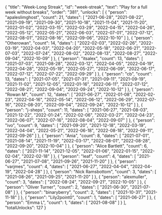 {
  "title": "Week-Long Streak",
  "id": "week-streak",
  "text": "Play for a full week without breaks",
  "order": "381",
  "unlocks": [
    {
      "person": "apaleslimghost",
      "count": 21,
      "dates": [
        "2021-06-28",
        "2021-08-22",
        "2021-09-19",
        "2021-09-30",
        "2021-10-18",
        "2021-11-04",
        "2021-11-20",
        "2022-01-02",
        "2022-03-15",
        "2022-03-29",
        "2022-04-15",
        "2022-04-26",
        "2022-05-12",
        "2022-05-21",
        "2022-06-03",
        "2022-07-01",
        "2022-07-12",
        "2022-08-01",
        "2022-08-16",
        "2022-09-06",
        "2022-10-10"
      ]
    },
    {
      "person": "Otherowan",
      "count": 14,
      "dates": [
        "2022-02-03",
        "2022-02-26",
        "2022-03-19",
        "2022-04-03",
        "2022-04-20",
        "2022-05-18",
        "2022-06-21",
        "2022-07-03",
        "2022-07-24",
        "2022-08-02",
        "2022-08-13",
        "2022-08-27",
        "2022-09-04",
        "2022-10-09"
      ]
    },
    {
      "person": "itsalex",
      "count": 13,
      "dates": [
        "2021-07-03",
        "2021-08-28",
        "2022-03-12",
        "2022-04-05",
        "2022-04-19",
        "2022-04-28",
        "2022-05-19",
        "2022-05-27",
        "2022-06-09",
        "2022-06-17",
        "2022-07-12",
        "2022-07-22",
        "2022-09-29"
      ]
    },
    {
      "person": "cb",
      "count": 13,
      "dates": [
        "2021-07-05",
        "2021-07-31",
        "2021-09-11",
        "2021-09-19",
        "2021-11-02",
        "2021-12-05",
        "2022-01-16",
        "2022-06-11",
        "2022-07-12",
        "2022-08-21",
        "2022-09-04",
        "2022-09-24",
        "2022-10-12"
      ]
    },
    {
      "person": "Rowan M",
      "count": 12,
      "dates": [
        "2021-06-27",
        "2022-01-08",
        "2022-02-23",
        "2022-04-16",
        "2022-05-14",
        "2022-06-12",
        "2022-06-29",
        "2022-07-16",
        "2022-08-20",
        "2022-09-04",
        "2022-09-24",
        "2022-10-12"
      ]
    },
    {
      "person": "j-sheps",
      "count": 11,
      "dates": [
        "2021-06-27",
        "2021-08-03",
        "2021-12-22",
        "2022-01-24",
        "2022-02-06",
        "2022-03-27",
        "2022-04-23",
        "2022-06-07",
        "2022-07-16",
        "2022-08-04",
        "2022-09-07"
      ]
    },
    {
      "person": "ivo",
      "count": 9,
      "dates": [
        "2021-09-20",
        "2021-12-18",
        "2022-03-19",
        "2022-04-04",
        "2022-05-21",
        "2022-06-18",
        "2022-08-18",
        "2022-09-11",
        "2022-09-26"
      ]
    },
    {
      "person": "Ania",
      "count": 8,
      "dates": [
        "2021-07-01",
        "2021-08-14",
        "2021-11-19",
        "2022-03-17",
        "2022-08-01",
        "2022-08-28",
        "2022-09-20",
        "2022-10-04"
      ]
    },
    {
      "person": "Alice Bartlett",
      "count": 6,
      "dates": [
        "2021-11-14",
        "2021-12-05",
        "2022-01-06",
        "2022-01-15",
        "2022-02-04",
        "2022-02-18"
      ]
    },
    {
      "person": "leaf",
      "count": 4,
      "dates": [
        "2021-06-27",
        "2021-07-08",
        "2021-09-26",
        "2021-11-20"
      ]
    },
    {
      "person": "varjmes",
      "count": 4,
      "dates": [
        "2021-06-27",
        "2022-04-04",
        "2022-04-19",
        "2022-04-28"
      ]
    },
    {
      "person": "Nick Ramsbottom",
      "count": 3,
      "dates": [
        "2021-08-26",
        "2021-09-25",
        "2021-11-20"
      ]
    },
    {
      "person": "alexmuller",
      "count": 3,
      "dates": [
        "2022-08-24",
        "2022-09-21",
        "2022-10-05"
      ]
    },
    {
      "person": "Oliver Turner",
      "count": 2,
      "dates": [
        "2021-06-30",
        "2021-07-08"
      ]
    },
    {
      "person": "binaryberry",
      "count": 2,
      "dates": [
        "2021-10-31",
        "2021-11-18"
      ]
    },
    {
      "person": "Lily2point0",
      "count": 1,
      "dates": [
        "2021-06-27"
      ]
    },
    {
      "person": "Emma L",
      "count": 1,
      "dates": [
        "2021-08-08"
      ]
    }
  ],
  "totalUnlocks": 127
}